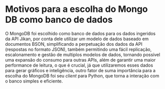 # Motivos para a escolha do Mongo DB como banco de dados

O MongoDB foi escolhido como banco de dados para os dados ingeridos da API Jikan, por conta dele utilizar um modelo de dados baseado em documentos BSON, simplificando a perpetuação dos dados da API (respostas no formato JSON), também permitindo uma fácil replicação, escalonamento e gestão de multiplos modelos de dados, tornando possível uma expansão do consumo para outras APIs, além de garantir uma maior performance de leitura, o que é crucial, já que utilizaremos esses dados para gerar gráficos e inteligência, outro fator de suma importância para a escolha do MongoDB foi seu *client* para Python, que torna a interação com o banco simples e eficiente.

